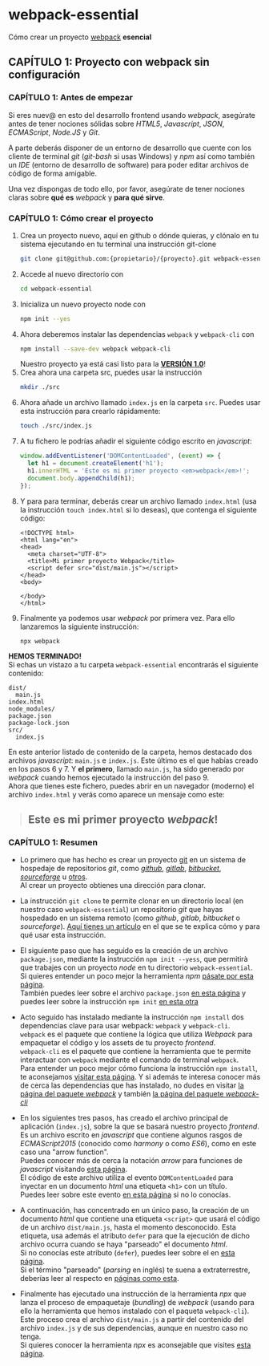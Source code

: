 # webpack-essential
Cómo crear un proyecto [webpack](https://webpack.js.org/) **esencial**

## CAPÍTULO 1: Proyecto con webpack sin configuración

### CAPÍTULO 1: Antes de empezar
Si eres nuev@ en esto del desarrollo frontend usando _webpack_, asegúrate antes de tener nociones sólidas sobre _HTML5_, _Javascript_, _JSON_, _ECMAScript_,  _Node.JS_ y _Git_.  
  
A parte deberás disponer de un entorno de desarrollo que cuente con los cliente de terminal _git_ (_git-bash_ si usas Windows) y _npm_ así como también un _IDE_ (entorno de desarrollo de software) para poder editar archivos de código de forma amigable.  
  
Una vez dispongas de todo ello, por favor, asegúrate de tener nociones claras sobre **qué es** _webpack_ y **para qué sirve**.

### CAPÍTULO 1: Cómo crear el proyecto
1. Crea un proyecto nuevo, aquí en github o dónde quieras, y clónalo en tu sistema ejecutando en tu terminal una instrucción git-clone
   ```bash
   git clone git@github.com:{propietario}/{proyecto}.git webpack-essential
   ```  
1. Accede al nuevo directorio con
   ```bash
   cd webpack-essential
   ```  
1. Inicializa un nuevo proyecto node con
   ```bash
   npm init --yes
   ```
1. Ahora deberemos instalar las dependencias `webpack` y `webpack-cli` con
   ```bash
   npm install --save-dev webpack webpack-cli
   ```
   Nuestro proyecto ya está casi listo para la [**VERSIÓN 1.0**](../../releases/tag/v1.0)!  
1. Crea ahora una carpeta src, puedes usar la instrucción 
   ```bash
   mkdir ./src
   ```
1. Ahora añade un archivo llamado `index.js` en la carpeta `src`.
   Puedes usar esta instrucción para crearlo rápidamente:
   ```bash
   touch ./src/index.js
   ```
1. A tu fichero le podrías añadir el siguiente código escrito en _javascript_:
   ```js
   window.addEventListener('DOMContentLoaded', (event) => {
     let h1 = document.createElement('h1');
     h1.innerHTML = 'Este es mi primer proyecto <em>webpack</em>!';
     document.body.appendChild(h1);
   }); 
   ```
1. Y para para terminar, deberás crear un archivo llamado `index.html` (usa la instrucción `touch index.html` si lo deseas), que contenga el siguiente código:
   ```
   <!DOCTYPE html>
   <html lang="en">
   <head>
     <meta charset="UTF-8">
     <title>Mi primer proyecto Webpack</title>
     <script defer src="dist/main.js"></script>
   </head>
   <body>

   </body>
   </html>
   ```
1. Finalmente ya podemos usar _webpack_ por primera vez.
   Para ello lanzaremos la siguiente instrucción:
   ```
   npx webpack
   ```

**HEMOS TERMINADO!**  
Si echas un vistazo a tu carpeta `webpack-essential` encontrarás el siguiente contenido:
```
dist/
  main.js
index.html
node_modules/
package.json
package-lock.json
src/
  index.js
```
  
En este anterior listado de contenido de la carpeta, hemos destacado dos archivos _javascript_: `main.js` e `index.js`. Este último es el que habías creado en los pasos 6 y 7. Y **el primero**, llamado `main.js`, ha sido generado por _webpack_ cuando hemos ejecutado la instrucción del paso 9.  
Ahora que tienes este fichero, puedes abrir en un navegador (moderno) el archivo `index.html` y verás como aparece un mensaje como este:
> ## Este es mi primer proyecto _webpack_!

### CAPÍTULO 1: Resumen
* Lo primero que has hecho es crear un proyecto [git](https://git-scm.com/doc) en un sistema de hospedaje de repositorios _git_, como [_github_](https://github.com/new), [_gitlab_](https://gitlab.com/projects/new), [_bitbucket_](https://bitbucket.org/repo/create), [_sourceforge_](https://sourceforge.net/p/add_project) u [otros](https://alternativeto.net/software/github/).  
Al crear un proyecto obtienes una dirección para clonar.  
  
* La instrucción `git clone` te permite clonar en un directorio local (en nuestro caso `webpack-essential`) un repositorio _git_ que hayas hospedado en un sistema remoto (como _github_, _gitlab_, _bitbucket_ o _sourceforge_). [Aquí tienes un artículo](https://www.atlassian.com/git/tutorials/setting-up-a-repository/git-clone) en el que se te explica cómo y para qué usar esta instrucción.  
  
* El siguiente paso que has seguido es la creación de un archivo `package.json`, mediante la instrucción `npm init --yess`, que permitirà que trabajes con un proyecto _node_ en tu directorio `webpack-essential`.  
Si quieres entender un poco mejor la herramienta _npm_ [pásate por esta página](https://docs.npmjs.com/about-npm/).  
También puedes leer sobre el archivo `package.json` [en esta página](https://nodejs.org/en/knowledge/getting-started/npm/what-is-the-file-package-json/) y puedes leer sobre la instrucción `npm init` [en esta otra](https://docs.npmjs.com/creating-a-package-json-file)
  
* Acto seguido has instalado mediante la instrucción `npm install` dos dependencias clave para usar webpack: `webpack` y `webpack-cli`.  
`webpack` es el paquete que contiene la lógica que utiliza _Webpack_ para empaquetar el código y los assets de tu proyecto _frontend_.  
`webpack-cli` es el paquete que contiene la herramienta que te permite interactuar con `webpack` mediante el comando de terminal `webpack`.  
Para entender un poco mejor cómo funciona la instrucción `npm install`, te aconsejamos [visitar esta página](https://docs.npmjs.com/downloading-and-installing-packages-locally). Y si además te interesa conocer más de cerca las dependencias que has instalado, no dudes en visitar [la página del paquete _webpack_](https://www.npmjs.com/package/webpack) y también [la página del paquete _webpack-cli_](https://www.npmjs.com/package/webpack-cli)

* En los siguientes tres pasos, has creado el archivo principal de aplicación (`index.js`), sobre la que se basará nuestro proyecto _frontend_. Es un archivo escrito en _javascript_ que contiene algunos rasgos de _ECMAScript2015_ (conocido como _harmony_ o como _ES6_), como en este caso una "arrow function".  
Puedes conocer más de cerca la notación _arrow_ para funciones de _javascript_ visitando [esta página](https://developer.mozilla.org/es/docs/Web/JavaScript/Referencia/Funciones/Arrow_functions).  
El código de este archivo utiliza el evento `DOMContentLoaded` para inyectar en un documento _html_ una etiqueta `<h1>` con un título.  
Puedes leer sobre este evento [en esta página](https://developer.mozilla.org/es/docs/Web/Events/DOMContentLoaded) si no lo conocías. 

* A continuación, has concentrado en un único paso, la creación de un documento _html_ que contiene una etiqueta `<script>` que usará el código de un archivo `dist/main.js`, hasta el momento desconocido. Esta etiqueta, usa además el atributo `defer` para que la ejecución de dicho archivo ocurra cuando se haya "parseado" el documento _html_.  
Si no conocías este atributo (`defer`), puedes leer sobre el en [esta página](https://developer.mozilla.org/es/docs/Web/HTML/Elemento/script).  
Si el término "parseado" (_parsing_ en inglés) te suena a extraterrestre, deberías leer al respecto en [páginas como esta](https://developer.mozilla.org/en-US/docs/Web/Performance/How_browsers_work).

* Finalmente has ejecutado una instrucción de la herramienta _npx_ que lanza el proceso de empaquetaje (_bundling_) de _webpack_ (usando para ello la herramienta que hemos instalado con el paqueta `webpack-cli`).  
Este proceso crea el archivo `dist/main.js` a partir del contenido del archivo `index.js` y de sus dependencias, aunque en nuestro caso no tenga.  
Si quieres conocer la herramienta _npx_ es aconsejable que visites [esta página](https://nodejs.dev/the-npx-nodejs-package-runner).
